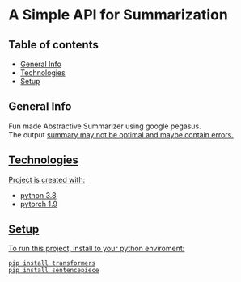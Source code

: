 # A Simple API for Summarization 

## Table of contents 
* [General Info](#general-Info)
* [Technologies](#technologies)
* [Setup](#setup)

## General Info 
Fun made Abstractive Summarizer using google pegasus.\
The output <u> summary <u> may not be optimal and maybe contain errors.


## Technologies 
Project is created with:

* python 3.8
* pytorch 1.9

## Setup
To run this project, install to your python enviroment:
```
pip install transformers
pip install sentencepiece
```
